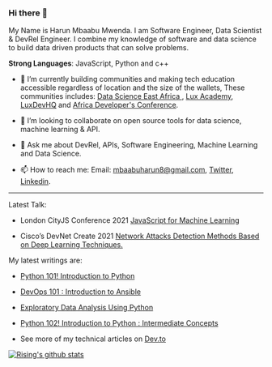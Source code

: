 ### Hi there 👋

My Name is Harun Mbaabu Mwenda. I am Software Engineer, Data Scientist & DevRel Engineer. I combine my knowledge of software and data science
to build data driven products that can solve problems. 

**Strong Languages**: JavaScript, Python and c++
  
- 🔭 I’m currently building communities and making tech education accessible regardless of location and the size of the wallets, These communities  includes:  [Data Science  East  Africa ](https://twitter.com/DSEAfrica), [Lux Academy](https://twitter.com/lux_academy), [LuxDevHQ](https://twitter.com/LuxDevHQ) and [Africa Developer's Conference](https://twitter.com/AfricaDevsConf).

- 👯 I’m looking to collaborate on open source tools for data science, machine learning & API.

- 💬 Ask me about DevRel, APIs, Software Engineering, Machine Learning and Data Science.

- 📫 How to reach me: Email: mbaabuharun8@gmail.com, [Twitter](https://twitter.com/HarunMbaabu), [Linkedin](https://www.linkedin.com/in/mbaabu-harun-mwenda-8a89ab174/).

--------------

Latest Talk:
* London CityJS Conference 2021 [JavaScript for Machine Learning](https://cityjsconf.org/speaker/602044dd75e90e35cb2f21c1)

* Cisco’s DevNet Create 2021 [Network Attacks Detection Methods Based on Deep Learning Techniques.](#)

My latest writings are:

 * [Python 101! Introduction to Python](https://dev.to/grayhat/python-101-introduction-to-python-3kg5)
 
 * [DevOps 101 : Introduction to Ansible](https://dev.to/grayhat/devops-101-introduction-to-ansible-1n64)
 
 * [Exploratory Data Analysis Using Python](https://dev.to/grayhat/exploratory-data-analysis-using-python-28h)

 * [Python 102! Introduction to Python : Intermediate Concepts](https://dev.to/grayhat/python-102-introduction-to-python-intermediate-concepts-1881)

- See more of my technical articles on [Dev.to](https://dev.to/grayhat)


[![Rising's github stats](https://github-readme-stats.vercel.app/api?username=HarunMbaabu&show_icons=true&title_color=fff&icon_color=79ff97&text_color=9f9f9f&bg_color=151515)](https://github.com/HarunMbaabu/)

